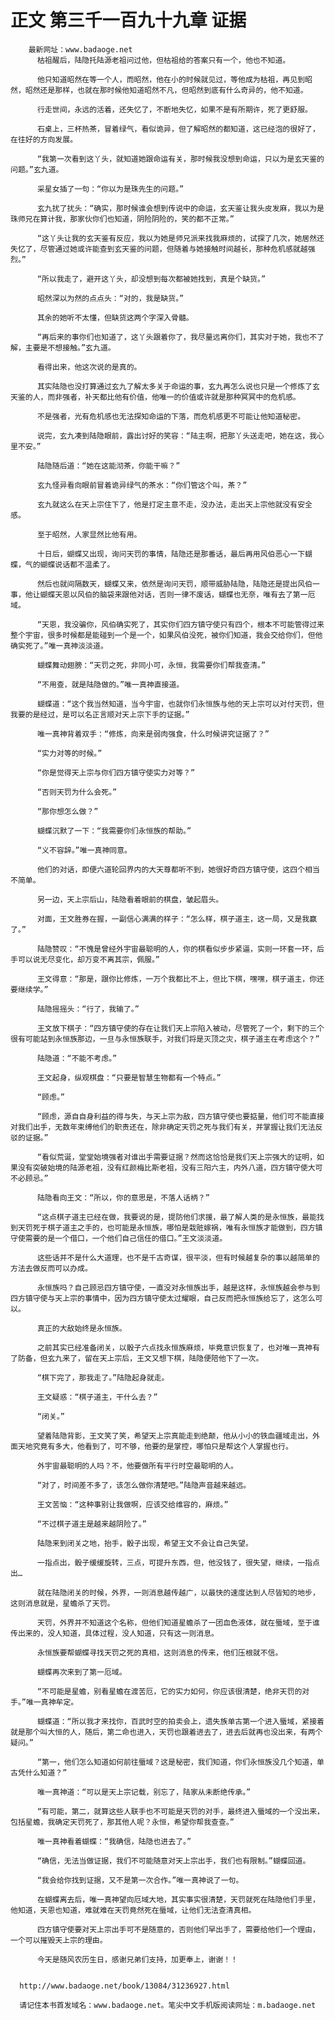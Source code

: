 # 正文 第三千一百九十九章 证据
        最新网址：www.badaoge.net
          枯祖醒后，陆隐托陆源老祖问过他，但枯祖给的答案只有一个，他也不知道。
      
          他只知道昭然在等一个人，而昭然，他在小的时候就见过，等他成为枯祖，再见到昭然，昭然还是那样，也就在那时候他知道昭然不凡，但昭然到底有什么奇异的，他不知道。
      
          行走世间，永远的活着，还失忆了，不断地失忆，如果不是有所期许，死了更舒服。
      
          石桌上，三杯热茶，冒着绿气，看似诡异，但了解昭然的都知道，这已经泡的很好了，在往好的方向发展。
      
          “我第一次看到这丫头，就知道她跟命运有关，那时候我没想到命运，只以为是玄天鉴的问题。”玄九道。
      
          采星女插了一句：“你以为是珠先生的问题。”
      
          玄九扰了扰头：“确实，那时候谁会想到传说中的命运，玄天鉴让我头皮发麻，我以为是珠师兄在算计我，那家伙你们也知道，阴险阴险的，笑的都不正常。”
      
          “这丫头让我的玄天鉴有反应，我以为她是师兄派来找我麻烦的，试探了几次，她居然还失忆了，尽管通过她或许能查到玄天鉴的问题，但随着与她接触时间越长，那种危机感就越强烈。”
      
          “所以我走了，避开这丫头，却没想到每次都被她找到，真是个缺货。”
      
          昭然深以为然的点点头：“对的，我是缺货。”
      
          其余的她听不太懂，但缺货这两个字深入骨髓。
      
          “再后来的事你们也知道了，这丫头跟着你了，我尽量远离你们，其实对于她，我也不了解，主要是不想接触。”玄九道。
      
          看得出来，他这次说的是真的。
      
          其实陆隐也没打算通过玄九了解太多关于命运的事，玄九再怎么说也只是一个修炼了玄天鉴的人，而非强者，补天都比他有价值，他唯一的价值或许就是那种冥冥中的危机感。
      
          不是强者，光有危机感也无法探知命运的下落，而危机感更不可能让他知道秘密。
      
          说完，玄九凑到陆隐眼前，露出讨好的笑容：“陆主啊，把那丫头送走吧，她在这，我心里不安。”
      
          陆隐随后道：“她在这能沏茶，你能干嘛？”
      
          玄九怪异看向眼前冒着诡异绿气的茶水：“你们管这个叫，茶？”
      
          玄九就这么在天上宗住下了，他是打定主意不走，没办法，走出天上宗他就没有安全感。
      
          至于昭然，人家显然比他有用。
      
          十日后，蝴蝶又出现，询问天罚的事情，陆隐还是那番话，最后再用风伯恶心一下蝴蝶，气的蝴蝶说话都不温柔了。
      
          然后也就间隔数天，蝴蝶又来，依然是询问天罚，顺带威胁陆隐，陆隐还是提出风伯一事，他让蝴蝶天恩以风伯的脑袋来跟他对话，否则一律不废话，蝴蝶也无奈，唯有去了第一厄域。
      
          “天恩，我没骗你，风伯确实死了，其实你们四方镇守使只有四个，根本不可能管得过来整个宇宙，很多时候都是能碰到一个是一个，如果风伯没死，被你们知道，我会交给你们，但他确实死了。”唯一真神淡淡道。
      
          蝴蝶舞动翅膀：“天罚之死，非同小可，永恒，我需要你们帮我查清。”
      
          “不用查，就是陆隐做的。”唯一真神直接道。
      
          蝴蝶道：“这个我当然知道，当今宇宙，也就你们永恒族与他的天上宗可以对付天罚，但我要的是经过，是可以名正言顺对天上宗下手的证据。”
      
          唯一真神背着双手：“修炼，向来是弱肉强食，什么时候讲究证据了？”
      
          “实力对等的时候。”
      
          “你是觉得天上宗与你们四方镇守使实力对等？”
      
          “否则天罚为什么会死。”
      
          “那你想怎么做？”
      
          蝴蝶沉默了一下：“我需要你们永恒族的帮助。”
      
          “义不容辞。”唯一真神同意。
      
          他们的对话，即便六道轮回界内的大天尊都听不到，她很好奇四方镇守使，这四个相当不简单。
      
          另一边，天上宗后山，陆隐看着眼前的棋盘，皱起眉头。
      
          对面，王文胜券在握，一副信心满满的样子：“怎么样，棋子道主，这一局，又是我赢了。”
      
          陆隐赞叹：“不愧是曾经外宇宙最聪明的人，你的棋看似步步紧逼，实则一环套一环，后手可以说无尽变化，却万变不离其宗，佩服。”
      
          王文得意：“那是，跟你比修炼，一万个我都比不上，但比下棋，嘿嘿，棋子道主，你还要继续学。”
      
          陆隐摇摇头：“行了，我输了。”
      
          王文放下棋子：“四方镇守使的存在让我们天上宗陷入被动，尽管死了一个，剩下的三个很有可能站到永恒族那边，一旦与永恒族联手，对我们将是灭顶之灾，棋子道主在考虑这个？”
      
          陆隐道：“不能不考虑。”
      
          王文起身，纵观棋盘：“只要是智慧生物都有一个特点。”
      
          “顾虑。”
      
          “顾虑，源自自身利益的得与失，与天上宗为敌，四方镇守使也要掂量，他们可不能直接对我们出手，无数年束缚他们的职责还在，除非确定天罚之死与我们有关，并掌握让我们无法反驳的证据。”
      
          “看似荒诞，堂堂始境强者对谁出手需要证据？然而这恰恰是我们天上宗强大的证明，如果没有突破始境的陆源老祖，没有红颜梅比斯老祖，没有三阳六主，内外八道，四方镇守使大可不必顾忌。”
      
          陆隐看向王文：“所以，你的意思是，不落人话柄？”
      
          “这点棋子道主已经在做，我要说的是，提防他们求援，最了解人类的是永恒族，最能找到天罚死于棋子道主之手的，也可能是永恒族，哪怕是栽赃嫁祸，唯有永恒族才能做到，四方镇守使需要的是一个借口，一个他们自己信任的借口。”王文淡淡道。
      
          这些话并不是什么大道理，也不是千古奇谋，很平淡，但有时候越复杂的事以越简单的方法去做反而可以办成。
      
          永恒族吗？自己顾忌四方镇守使，一直没对永恒族出手，越是这样，永恒族越会参与到四方镇守使与天上宗的事情中，因为四方镇守使太过耀眼，自己反而把永恒族给忘了，这怎么可以。
      
          真正的大敌始终是永恒族。
      
          之前其实已经准备闭关，以骰子六点找永恒族麻烦，毕竟意识恢复了，也对唯一真神有了防备，但玄九来了，留在天上宗后，王文又想下棋，陆隐便陪他下了一次。
      
          “棋下完了，那我走了。”陆隐起身就走。
      
          王文疑惑：“棋子道主，干什么去？”
      
          “闭关。”
      
          望着陆隐背影，王文笑了笑，希望天上宗真能走到绝颠，他从小小的铁血疆域走出，外面天地究竟有多大，他看到了，可不够，他要的是掌控，哪怕只是帮这个人掌握也行。
      
          外宇宙最聪明的人吗？不，他要做所有平行时空最聪明的人。
      
          “对了，时间差不多了，该怎么做你清楚吧。”陆隐声音越来越远。
      
          王文苦恼：“这种事别让我做啊，应该交给维容的，麻烦。”
      
          “不过棋子道主是越来越阴险了。”
      
          陆隐来到闭关之地，抬手，骰子出现，希望王文不会让自己失望。
      
          一指点出，骰子缓缓旋转，三点，可提升东西，但，他没钱了，很失望，继续，一指点出…
      
          就在陆隐闭关的时候，外界，一则消息越传越广，以最快的速度达到人尽皆知的地步，这则消息就是，星蟾杀了天罚。
      
          天罚，外界并不知道这个名称，但他们知道星蟾杀了一团血色液体，就在蜃域，至于谁传出来的，没人知道，具体过程，没人知道，只有这一则消息。
      
          永恒族要帮蝴蝶寻找天罚之死的真相，这则消息的传来，他们压根就不信。
      
          蝴蝶再次来到了第一厄域。
      
          “不可能是星蟾，别看星蟾在渡苦厄，它的实力如何，你应该很清楚，绝非天罚的对手。”唯一真神牟定。
      
          蝴蝶道：“所以我才来找你，百武时空的拍卖会上，遗失族单古第一个进入蜃域，紧接着就是那个叫大恒的人，随后，第二命也进入，天罚也跟着进去了，进去后就再也没出来，有两个疑问。”
      
          “第一，他们怎么知道如何前往蜃域？这是秘密，我们知道，你们永恒族没几个知道，单古凭什么知道？”
      
          唯一真神道：“可以是天上宗记载，别忘了，陆家从未断绝传承。”
      
          “有可能，第二，就算这些人联手也不可能是天罚的对手，最终进入蜃域的一个没出来，包括星蟾，我确定天罚死了，那其他人呢？永恒，希望你帮我查查。”
      
          唯一真神看着蝴蝶：“我确信，陆隐也进去了。”
      
          “确信，无法当做证据，我们不可能随意对天上宗出手，我们也有限制。”蝴蝶回道。
      
          “我会给你找到证据，又不是第一次合作。”唯一真神说了一句。
      
          在蝴蝶离去后，唯一真神望向厄域大地，其实事实很清楚，天罚就死在陆隐他们手里，他知道，天恩也知道，难就难在天罚竟然死在蜃域，让他们无法查清真相。
      
          四方镇守使要对天上宗出手可不是随意的，否则他们早出手了，需要给他们一个理由，一个可以摧毁天上宗的理由。
      
          今天是随风农历生日，感谢兄弟们支持，加更奉上，谢谢！！
      
      
      http://www.badaoge.net/book/13084/31236927.html
      
      请记住本书首发域名：www.badaoge.net。笔尖中文手机版阅读网址：m.badaoge.net